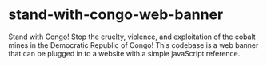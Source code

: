 # stand-with-congo-web-banner
Stand with Congo! Stop the cruelty, violence, and exploitation of the cobalt mines in the Democratic Republic of Congo! This codebase is a web banner that can be plugged in to a website with a simple javaScript reference. 
